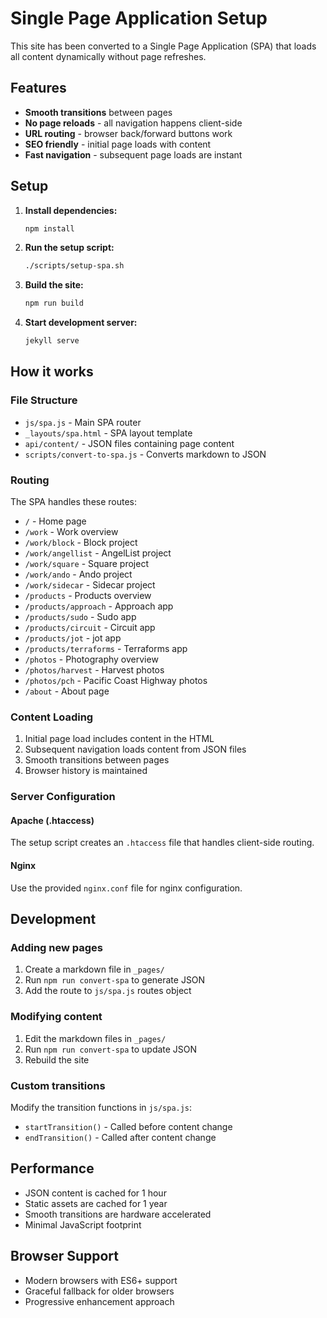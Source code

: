 # Single Page Application Setup

This site has been converted to a Single Page Application (SPA) that loads all content dynamically without page refreshes.

## Features

- **Smooth transitions** between pages
- **No page reloads** - all navigation happens client-side
- **URL routing** - browser back/forward buttons work
- **SEO friendly** - initial page loads with content
- **Fast navigation** - subsequent page loads are instant

## Setup

1. **Install dependencies:**
   ```bash
   npm install
   ```

2. **Run the setup script:**
   ```bash
   ./scripts/setup-spa.sh
   ```

3. **Build the site:**
   ```bash
   npm run build
   ```

4. **Start development server:**
   ```bash
   jekyll serve
   ```

## How it works

### File Structure
- `js/spa.js` - Main SPA router
- `_layouts/spa.html` - SPA layout template
- `api/content/` - JSON files containing page content
- `scripts/convert-to-spa.js` - Converts markdown to JSON

### Routing
The SPA handles these routes:
- `/` - Home page
- `/work` - Work overview
- `/work/block` - Block project
- `/work/angellist` - AngelList project
- `/work/square` - Square project
- `/work/ando` - Ando project
- `/work/sidecar` - Sidecar project
- `/products` - Products overview
- `/products/approach` - Approach app
- `/products/sudo` - Sudo app
- `/products/circuit` - Circuit app
- `/products/jot` - jot app
- `/products/terraforms` - Terraforms app
- `/photos` - Photography overview
- `/photos/harvest` - Harvest photos
- `/photos/pch` - Pacific Coast Highway photos
- `/about` - About page

### Content Loading
1. Initial page load includes content in the HTML
2. Subsequent navigation loads content from JSON files
3. Smooth transitions between pages
4. Browser history is maintained

### Server Configuration

#### Apache (.htaccess)
The setup script creates an `.htaccess` file that handles client-side routing.

#### Nginx
Use the provided `nginx.conf` file for nginx configuration.

## Development

### Adding new pages
1. Create a markdown file in `_pages/`
2. Run `npm run convert-spa` to generate JSON
3. Add the route to `js/spa.js` routes object

### Modifying content
1. Edit the markdown files in `_pages/`
2. Run `npm run convert-spa` to update JSON
3. Rebuild the site

### Custom transitions
Modify the transition functions in `js/spa.js`:
- `startTransition()` - Called before content change
- `endTransition()` - Called after content change

## Performance

- JSON content is cached for 1 hour
- Static assets are cached for 1 year
- Smooth transitions are hardware accelerated
- Minimal JavaScript footprint

## Browser Support

- Modern browsers with ES6+ support
- Graceful fallback for older browsers
- Progressive enhancement approach 